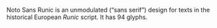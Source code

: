 Noto Sans Runic is an unmodulated (“sans serif”) design for texts in the historical European _Runic_ script. It has 94 glyphs.